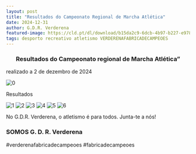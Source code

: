 ```yaml
---
layout: post
title: "Resultados do Campeonato Regional de Marcha Atlética"
date: 2024-12-31
author: G.D.R. Verderena
featured-image: https://cld.pt/dl/download/b15da2c9-6dcb-4b97-b227-e978f3b5d86a/cartaz.jpeg
tags: desporto recreativo atletismo VERDERENAFABRICADECAMPEOES 
---
```


<CENTER><H3>Resultados do Campeonato regional de Marcha Atlética”</H3></CENTER>

realizado a 2 de dezembro de 2024


![0](https://cld.pt/dl/download/b15da2c9-6dcb-4b97-b227-e978f3b5d86a/cartaz.jpeg)

Resultados

![1](https://cld.pt/dl/download/110d16d1-599a-4326-9a4d-0493a57255b1/RESULTADOS%20-%20Campeonato%20Regional%20de%20Marcha%20Atl%C3%A9tica%20em%20Estrada_P%C3%A1gina_1.jpg)
![2](https://cld.pt/dl/download/ce142fba-faec-4bdf-8101-ea2bb30ecb62/RESULTADOS%20-%20Campeonato%20Regional%20de%20Marcha%20Atl%C3%A9tica%20em%20Estrada_P%C3%A1gina_2.jpg)
![3](https://cld.pt/dl/download/b558a149-4070-4949-b491-a58dfa60966e/RESULTADOS%20-%20Campeonato%20Regional%20de%20Marcha%20Atl%C3%A9tica%20em%20Estrada_P%C3%A1gina_3.jpg)
![4](https://cld.pt/dl/download/52998aea-1efc-48d2-ad49-356589b7f82e/RESULTADOS%20-%20Campeonato%20Regional%20de%20Marcha%20Atl%C3%A9tica%20em%20Estrada_P%C3%A1gina_4.jpg)
![5](https://cld.pt/dl/download/cbfdfdec-0628-4fae-aee6-2d3cd206d63d/RESULTADOS%20-%20Campeonato%20Regional%20de%20Marcha%20Atl%C3%A9tica%20em%20Estrada_P%C3%A1gina_5.jpg)
![6](https://cld.pt/dl/download/0e1ead04-122a-4007-9dc0-06215ab48d75/RESULTADOS%20-%20Campeonato%20Regional%20de%20Marcha%20Atl%C3%A9tica%20em%20Estrada_P%C3%A1gina_6.jpg)

No G.D.R. Verderena, o atletismo é para todos. Junta-te a nós!
<H3>SOMOS G. D. R. Verderena</H3>
#verderenafabricadecampeoes #fabricadecampeoes 
